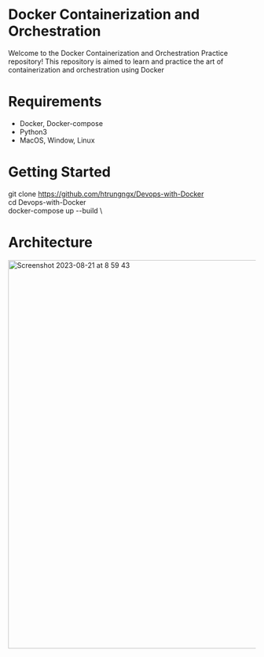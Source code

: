 # Docker Containerization and Orchestration 
Welcome to the Docker Containerization and Orchestration Practice repository! This repository is aimed to learn and practice the art of containerization and orchestration using Docker 

# Requirements
- Docker, Docker-compose
- Python3
- MacOS, Window, Linux

# Getting Started
git clone https://github.com/htrungngx/Devops-with-Docker \
cd Devops-with-Docker \
docker-compose up --build \


# Architecture 
<img width="789" alt="Screenshot 2023-08-21 at 8 59 43" src="https://github.com/htrungngx/Devops-with-Docker/assets/83159640/6f1a68b6-602d-40f2-8566-06e0fed19e56">

